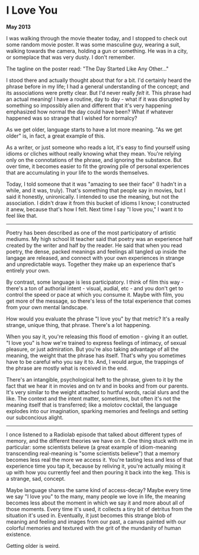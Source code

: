 I Love You
==========

**May 2013**

I was walking through the movie theater today, and I stopped to check out some random movie poster. It was some masculine guy, wearing a suit, walking towards the camera, holding a gun or something. He was in a city, or someplace that was very dusty. I don't remember.

The tagline on the poster read: "The Day Started Like Any Other..."

I stood there and actually thought about that for a bit. I'd certainly heard the phrase before in my life; I had a general understanding of the concept; and its associations were pretty clear. But I'd never really *felt* it. This phrase had an actual meaning! I have a routine, day to day - what if it was disrupted by something so impossibly alien and different that it's very happening emphasized how normal the day could have been? What if whatever happened was so strange that I wished for normalcy?

As we get older, language starts to have a lot more meaning. "As we get older" is, in fact, a great example of this.

As a writer, or just someone who reads a lot, it's easy to find yourself using idioms or cliches without really knowing what they mean. You're relying only on the connotations of the phrase, and ignoring the substance. But over time, it becomes easier to fit the growing pile of personal experiences that are accumulating in your life to the words themselves.

Today, I told someone that it was "amazing to see their face" (I hadn't in a while, and it was, truly). That's something that people say in movies, but I said it honestly, unironically. I intended to use the meaning, but not the association. I didn't draw it from this bucket of idioms I know; I constructed it anew, because that's how I felt. Next time I say "I love you," I want it to feel like that.

***

Poetry has been described as one of the most participatory of artistic mediums. My high school lit teacher said that poetry was an experience half created by the writer and half by the reader. He said that when you read poetry, the dense, packed meanings and feelings all tangled up inside the langage are released, and connect with your own experiences in strange and unpredictable ways. Together they make up an experience that's entirely your own.

By contrast, some language is less participatory. I think of film this way - there's a ton of authorial intent - visual, audial, etc - and you don't get to control the speed or pace at which you consume it. Maybe with film, you get more of the message, so there's less of the total experience that comes from your own mental landscape.

How would you evaluate the phrase "I love you" by that metric? It's a really strange, unique thing, that phrase. There's a lot happening.

When you say it, you're releasing this flood of emotion - giving it an outlet. "I love you" is how we're trained to express feelings of intimacy, of sexual pleasure, or just admiration. But you're also taking advantage of all the meaning, the weight that the phrase has itself. That's why you sometimes have to be careful who you say it to. And, I would argue, the trappings of the phrase are mostly what is received in the end.

There's an intangible, psychological heft to the phrase, given to it by the fact that we hear it in movies and on tv and in books and from our parents. It's very similar to the weight attached to hurtful words, racial slurs and the like. The context and the intent matter, sometimes, but often it's not the meaning itself that is transferred; like a molotov cocktail, the language explodes into our imagination, sparking memories and feelings and setting our subconcious alight.

***

I once listened to a Radiolab episode that talked about different types of memory, and the different theories we have on it. One thing stuck with me in particular: some scientists believe (a great example of idiom-meaning transcending real-meaning is "some scientists believe") that a memory becomes less real the more we access it. You're tasting less and less of that experience time you tap it, because by reliving it, you're actually mixing it up with how you currently feel and then pouring it back into the keg. This is a strange, sad, concept.

Maybe language shares the same kind of access-decay? Maybe every time we say "I love you" to the many, many people we love in life, the meaning becomes less about the moment in which we say it and more about all of those moments. Every time it's used, it collects a tiny bit of detritus from the situation it's used in. Eventually, it just becomes this strange blob of meaning and feeling and images from our past, a canvas painted with our colorful memories and textured with the grit of the mundanity of human existence.

Getting older is weird.